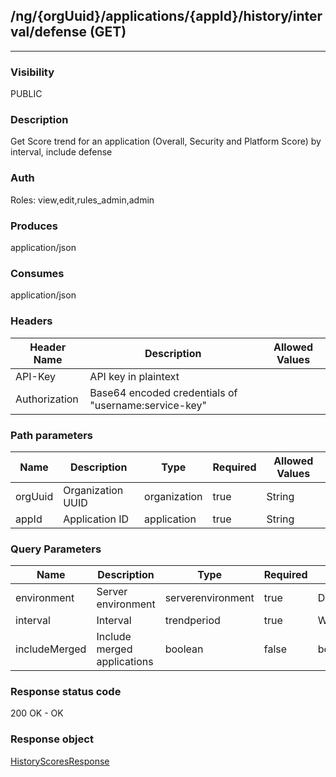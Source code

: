 ## /ng/{orgUuid}/applications/{appId}/history/interval/defense (GET)
---
### Visibility
PUBLIC
### Description
Get Score trend for an application (Overall, Security and Platform Score) by interval, include defense
### Auth
Roles: view,edit,rules_admin,admin
### Produces
application/json
### Consumes
application/json
### Headers
| Header Name | Description | Allowed Values |
| ----------- | ----------- | ----------- |
| API-Key | API key in plaintext |  |
| Authorization | Base64 encoded credentials of &quot;username:service-key&quot; |  |
### Path parameters
| Name | Description | Type | Required | Allowed Values |
| ----------- | ----------- | ----------- | ----------- | ----------- |
| orgUuid | Organization UUID | organization | true | String |
| appId | Application ID | application | true | String |
### Query Parameters
| Name | Description | Type | Required | Allowed Values |
| ----------- | ----------- | ----------- | ----------- | ----------- |
| environment | Server environment | serverenvironment | true | DEVELOPMENT,QA,PRODUCTION |
| interval | Interval | trendperiod | true | WEEK,MONTH,YEAR |
| includeMerged | Include merged applications | boolean | false | boolean |
### Response status code
200 OK - OK
### Response object
[HistoryScoresResponse](<../../objects/HistoryScoresResponse.md>)
